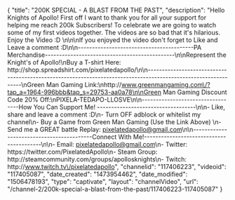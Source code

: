 {
    "title": "200K SPECIAL  - A BLAST FROM THE PAST",
    "description": "Hello Knights of Apollo!  First off I want to thank you for all your support for helping me reach 200k Subscribers!  To celebrate we are going to watch some of my first videos together.  The videos are so bad that it's hilarious.  Enjoy the Video :D  \n\n\nIf you enjoyed the video don't forget to Like and Leave a comment :D\n\n-----------------------------------------PA Merchandise----------------------------------------------\n\nRepresent the Knight's of Apollo!\nBuy a T-shirt Here: http:\/\/shop.spreadshirt.com\/pixelatedapollo\/\n\n---------------------------------------------------------------------------------------------------------------\nGreen Man Gaming Link:\nhttp:\/\/www.greenmangaming.com\/?tap_a=1964-996bbb&tap_s=29753-aa0a78\n\nGreen Man Gaming Discount Code 20% Off:\nPIXELA-TEDAPO-LLOSVE\n\n----------------------------------How You Can Support Me! -----------------------------------\n\n- Like, share and leave a comment :D\n- Turn OFF adblock or whitelist my channel\n- Buy a Game from Green Man Gaming (Use the Link Above) \n- Send me a GREAT battle Replay: pixelatedapollo@gmail.com\n\n------------------------------------------Connect With Me!-----------------------------------------\n\n- Email: pixelatedapollo@gmail.com\n- Twitter: https:\/\/twitter.com\/PixelatedApollo\n- Steam Group:  http:\/\/steamcommunity.com\/groups\/apollosknights\n- Twitch: http:\/\/www.twitch.tv\/pixelatedapollo",
    "channelid": "117406223",
    "videoid": "117405087",
    "date_created": "1473954462",
    "date_modified": "1506478193",
    "type": "captivate",
    "layout": "channelVideo",
    "url": "\/channel-2\/200k-special-a-blast-from-the-past\/117406223-117405087"
}